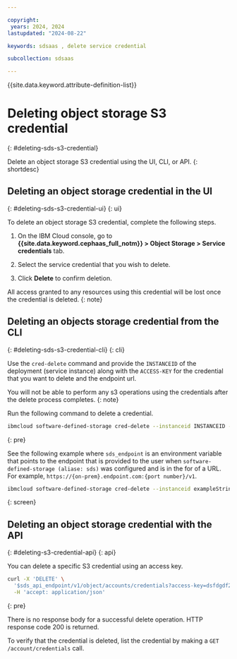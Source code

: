 ```yaml
---

copyright:
 years: 2024, 2024
lastupdated: "2024-08-22"

keywords: sdsaas , delete service credential

subcollection: sdsaas

---
```


{{site.data.keyword.attribute-definition-list}}

# Deleting object storage S3 credential
{: #deleting-sds-s3-credential}

Delete an object storage S3 credential using the UI, CLI, or API.
{: shortdesc}


## Deleting an object storage credential in the UI
{: #deleting-sds-s3-credential-ui}
{: ui}

To delete an object storage S3 credential, complete the following steps.

1. On the IBM Cloud console, go to **{{site.data.keyword.cephaas_full_notm}} > Object Storage > Service credentials** tab.

2. Select the service credential that you wish to delete.

3. Click **Delete** to confirm deletion.

All access granted to any resources using this credential will be lost once the credential is deleted.
{: note}


## Deleting an objects storage credential from the CLI
{: #deleting-sds-s3-credential-cli}
{: cli}

Use the `cred-delete` command and provide the `INSTANCEID` of the deployment (service instance) along with the `ACCESS-KEY` for the credential that you want to delete and the endpoint url.

You will not be able to perform any s3 operations using the credentials after the delete process completes.
{: note}

Run the following command to delete a credential.

```sh
ibmcloud software-defined-storage cred-delete --instanceid INSTANCEID --access-key ACCESS-KEY --url string
```
{: pre}

See the following example where `sds_endpoint` is an environment variable that points to the endpoint that is provided to the user when `software-defined-storage (aliase: sds)` was configured and is in the for of a URL. For example, `https://{on-prem}.endpoint.com:{port number}/v1`.

```bash
ibmcloud software-defined-storage cred-delete --instanceid exampleString --access-key exampleString --url $sds_endpoint
```
{: screen}


## Deleting an object storage credential with the API
{: #deleting-s3-credential-api}
{: api}

You can delete a specific S3 credential using an access key.

```sh
curl -X 'DELETE' \
  '$sds_api_endpoint/v1/object/accounts/credentials?access-key=dsfdgdf2343435666' \
  -H 'accept: application/json'

```
{: pre}

There is no response body for a successful delete operation. HTTP response code 200 is returned.


To verify that the credential is deleted, list the credential by making a `GET /account/credentials` call.


